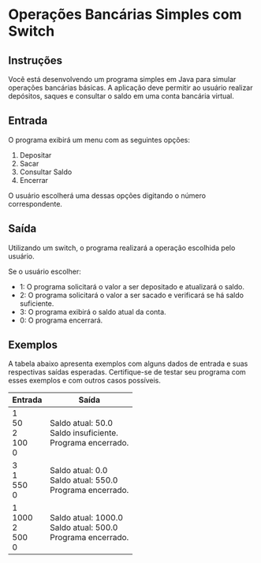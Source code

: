 # Operações Bancárias Simples com Switch
## Instruções
Você está desenvolvendo um programa simples em Java para simular operações bancárias básicas. A aplicação deve permitir ao usuário realizar depósitos, saques e consultar o saldo em uma conta bancária virtual.

## Entrada
O programa exibirá um menu com as seguintes opções:

1. Depositar
2. Sacar
3. Consultar Saldo
4. Encerrar

O usuário escolherá uma dessas opções digitando o número correspondente.

## Saída

Utilizando um switch, o programa realizará a operação escolhida pelo usuário.

Se o usuário escolher:

- 1: O programa solicitará o valor a ser depositado e atualizará o saldo.
- 2: O programa solicitará o valor a ser sacado e verificará se há saldo suficiente.
- 3: O programa exibirá o saldo atual da conta.
- 0: O programa encerrará.

## Exemplos

A tabela abaixo apresenta exemplos com alguns dados de entrada e suas respectivas saídas esperadas. Certifique-se de testar seu programa com esses exemplos e com outros casos possíveis.

| Entrada                    | Saída                                                            |
|----------------------------|------------------------------------------------------------------|
| 1<br>50<br>2<br>100<br>0   | Saldo atual: 50.0<br>Saldo insuficiente.<br>Programa encerrado.  |
| 3<br>1<br>550<br>0         | Saldo atual: 0.0<br>Saldo atual: 550.0<br>Programa encerrado.    |
| 1<br>1000<br>2<br>500<br>0 | Saldo atual: 1000.0<br>Saldo atual: 500.0<br>Programa encerrado. |
